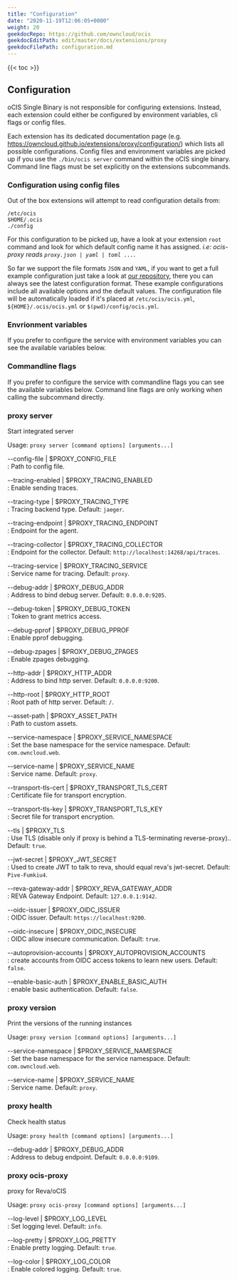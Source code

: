 ```yaml
---
title: "Configuration"
date: "2020-11-19T12:06:05+0000"
weight: 20
geekdocRepo: https://github.com/owncloud/ocis
geekdocEditPath: edit/master/docs/extensions/proxy
geekdocFilePath: configuration.md
---
```


{{< toc >}}

## Configuration

oCIS Single Binary is not responsible for configuring extensions. Instead, each extension could either be configured by environment variables, cli flags or config files.

Each extension has its dedicated documentation page (e.g. https://owncloud.github.io/extensions/proxy/configuration/) which lists all possible configurations. Config files and environment variables are picked up if you use the `./bin/ocis server` command within the oCIS single binary. Command line flags must be set explicitly on the extensions subcommands.

### Configuration using config files

Out of the box extensions will attempt to read configuration details from:

```console
/etc/ocis
$HOME/.ocis
./config
```

For this configuration to be picked up, have a look at your extension `root` command and look for which default config name it has assigned. *i.e: ocis-proxy reads `proxy.json | yaml | toml ...`*.

So far we support the file formats `JSON` and `YAML`, if you want to get a full example configuration just take a look at [our repository](https://github.com/owncloud/ocis/tree/master/config), there you can always see the latest configuration format. These example configurations include all available options and the default values. The configuration file will be automatically loaded if it's placed at `/etc/ocis/ocis.yml`, `${HOME}/.ocis/ocis.yml` or `$(pwd)/config/ocis.yml`.

### Envrionment variables

If you prefer to configure the service with environment variables you can see the available variables below.

### Commandline flags

If you prefer to configure the service with commandline flags you can see the available variables below. Command line flags are only working when calling the subcommand directly.

### proxy server

Start integrated server

Usage: `proxy server [command options] [arguments...]`

--config-file | $PROXY_CONFIG_FILE  
: Path to config file.

--tracing-enabled | $PROXY_TRACING_ENABLED  
: Enable sending traces.

--tracing-type | $PROXY_TRACING_TYPE  
: Tracing backend type. Default: `jaeger`.

--tracing-endpoint | $PROXY_TRACING_ENDPOINT  
: Endpoint for the agent.

--tracing-collector | $PROXY_TRACING_COLLECTOR  
: Endpoint for the collector. Default: `http://localhost:14268/api/traces`.

--tracing-service | $PROXY_TRACING_SERVICE  
: Service name for tracing. Default: `proxy`.

--debug-addr | $PROXY_DEBUG_ADDR  
: Address to bind debug server. Default: `0.0.0.0:9205`.

--debug-token | $PROXY_DEBUG_TOKEN  
: Token to grant metrics access.

--debug-pprof | $PROXY_DEBUG_PPROF  
: Enable pprof debugging.

--debug-zpages | $PROXY_DEBUG_ZPAGES  
: Enable zpages debugging.

--http-addr | $PROXY_HTTP_ADDR  
: Address to bind http server. Default: `0.0.0.0:9200`.

--http-root | $PROXY_HTTP_ROOT  
: Root path of http server. Default: `/`.

--asset-path | $PROXY_ASSET_PATH  
: Path to custom assets.

--service-namespace | $PROXY_SERVICE_NAMESPACE  
: Set the base namespace for the service namespace. Default: `com.owncloud.web`.

--service-name | $PROXY_SERVICE_NAME  
: Service name. Default: `proxy`.

--transport-tls-cert | $PROXY_TRANSPORT_TLS_CERT  
: Certificate file for transport encryption.

--transport-tls-key | $PROXY_TRANSPORT_TLS_KEY  
: Secret file for transport encryption.

--tls | $PROXY_TLS  
: Use TLS (disable only if proxy is behind a TLS-terminating reverse-proxy).. Default: `true`.

--jwt-secret | $PROXY_JWT_SECRET  
: Used to create JWT to talk to reva, should equal reva's jwt-secret. Default: `Pive-Fumkiu4`.

--reva-gateway-addr | $PROXY_REVA_GATEWAY_ADDR  
: REVA Gateway Endpoint. Default: `127.0.0.1:9142`.

--oidc-issuer | $PROXY_OIDC_ISSUER  
: OIDC issuer. Default: `https://localhost:9200`.

--oidc-insecure | $PROXY_OIDC_INSECURE  
: OIDC allow insecure communication. Default: `true`.

--autoprovision-accounts | $PROXY_AUTOPROVISION_ACCOUNTS  
: create accounts from OIDC access tokens to learn new users. Default: `false`.

--enable-basic-auth | $PROXY_ENABLE_BASIC_AUTH  
: enable basic authentication. Default: `false`.

### proxy version

Print the versions of the running instances

Usage: `proxy version [command options] [arguments...]`

--service-namespace | $PROXY_SERVICE_NAMESPACE  
: Set the base namespace for the service namespace. Default: `com.owncloud.web`.

--service-name | $PROXY_SERVICE_NAME  
: Service name. Default: `proxy`.

### proxy health

Check health status

Usage: `proxy health [command options] [arguments...]`

--debug-addr | $PROXY_DEBUG_ADDR  
: Address to debug endpoint. Default: `0.0.0.0:9109`.

### proxy ocis-proxy

proxy for Reva/oCIS

Usage: `proxy ocis-proxy [command options] [arguments...]`

--log-level | $PROXY_LOG_LEVEL  
: Set logging level. Default: `info`.

--log-pretty | $PROXY_LOG_PRETTY  
: Enable pretty logging. Default: `true`.

--log-color | $PROXY_LOG_COLOR  
: Enable colored logging. Default: `true`.

